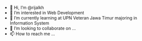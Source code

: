 - 👋 Hi, I’m @rijalkh
- 👀 I’m interested in Web Development
- 🌱 I’m currently learning at UPN Veteran Jawa Timur majoring in Information System
- 💞️ I’m looking to collaborate on ...
- 📫 How to reach me ...

<!---
rijalkh/rijalkh is a ✨ special ✨ repository because its `README.md` (this file) appears on your GitHub profile.
You can click the Preview link to take a look at your changes.
--->
